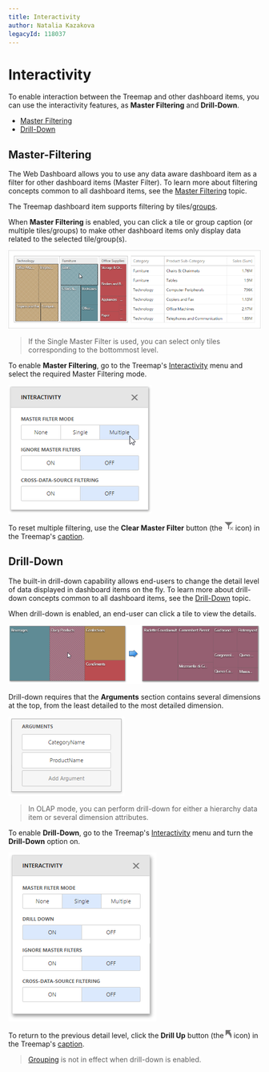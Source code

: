 ```yaml
---
title: Interactivity
author: Natalia Kazakova
legacyId: 118037
---
```

# Interactivity
To enable interaction between the Treemap and other dashboard items, you can use the interactivity features, as **Master Filtering** and **Drill-Down**.
* [Master Filtering](#masterfiltering)
* [Drill-Down](#drilldown)

## <a name="masterfiltering"/>Master-Filtering
The Web Dashboard allows you to use any data aware dashboard item as a filter for other dashboard items (Master Filter). To learn more about filtering concepts common to all dashboard items, see the [Master Filtering](../../interactivity/master-filtering.md) topic.

The Treemap dashboard item supports filtering by tiles/[groups](grouping.md).

When **Master Filtering** is enabled, you can click a tile or group caption (or multiple tiles/groups) to make other dashboard items only display data related to the selected tile/group(s).

![wdd-treemap-interactivity](../../../../images/img125959.png)

> If the Single Master Filter is used, you can select only tiles corresponding to the bottommost level.

To enable **Master Filtering**, go to the Treemap's [Interactivity](../../ui-elements/dashboard-item-menu.md) menu and select the required Master Filtering mode.

![wdd-treemap-enable-interactivity](../../../../images/img125960.png)

To reset multiple filtering, use the **Clear Master Filter** button (the ![wdd-master-filtering-icon](../../../../images/img125072.png) icon) in the Treemap's [caption](../../dashboard-layout/dashboard-item-caption.md).

## <a name="drilldown"/>Drill-Down
The built-in drill-down capability allows end-users to change the detail level of data displayed in dashboard items on the fly. To learn more about drill-down concepts common to all dashboard items, see the [Drill-Down](../../interactivity/drill-down.md) topic.

When drill-down is enabled, an end-user can click a tile to view the details.

![wdd-treemap-drill-down](../../../../images/img127986.png)

Drill-down requires that the **Arguments** section contains several dimensions at the top, from the least detailed to the most detailed dimension.

![wdd-drill-down-arguments](../../../../images/img127984.png)

> In OLAP mode, you can perform drill-down for either a hierarchy data item or several dimension attributes.

To enable **Drill-Down**, go to the Treemap's [Interactivity](../../ui-elements/dashboard-item-menu.md) menu and turn the **Drill-Down** option on.

![wdd-dashboard-items-interactivity-section](../../../../images/img125270.png)

To return to the previous detail level, click the **Drill Up** button (the ![wdd-drill-up-icon](../../../../images/img125074.png) icon) in the Treemap's [caption](../../dashboard-layout/dashboard-item-caption.md).

> [Grouping](grouping.md) is not in effect when drill-down is enabled.